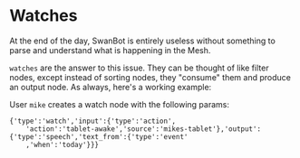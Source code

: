 Watches
=======
At the end of the day, SwanBot is entirely useless without
something to parse and understand what is happening in the
Mesh.

`watches` are the answer to this issue. They can be thought
of like filter nodes, except instead of sorting nodes, they
"consume" them and produce an output node. As always,
here's a working example:

User `mike` creates a watch node with the following params:

    {'type':'watch','input':{'type':'action',
    	'action':'tablet-awake','source':'mikes-tablet'},'output':
	{'type':'speech','text_from':{'type':'event'
		,'when':'today'}}}

